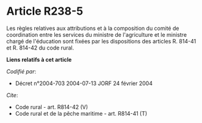 # Article R238-5

Les règles relatives aux attributions et à la composition du comité de coordination entre les services du ministre de
l'agriculture et le ministre chargé de l'éducation sont fixées par les dispositions des articles R. 814-41 et R. 814-42 du
code rural.

**Liens relatifs à cet article**

_Codifié par_:

  - Décret n°2004-703 2004-07-13 JORF 24 février 2004

_Cite_:

  - Code rural - art. R814-42 (V)
  - Code rural et de la pêche maritime - art. R814-41 (T)
